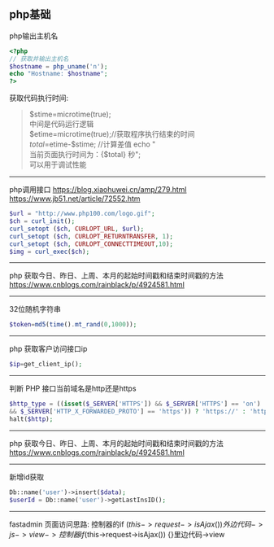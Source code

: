 ## php基础

php输出主机名
```php
<?php
// 获取并输出主机名
$hostname = php_uname('n');
echo "Hostname: $hostname";
?>
 ```  

 
获取代码执行时间:<br>
>$stime=microtime(true);<br>
中间是代码运行逻辑<br>
$etime=microtime(true);//获取程序执行结束的时间<br>
$total=$etime-$stime;  //计算差值
echo "<br />当前页面执行时间为：{$total} 秒";<br>
可以用于调试性能

 ---

php调用接口 
  <https://blog.xiaohuwei.cn/amp/279.html>
  <https://www.jb51.net/article/72552.htm>

```php
$url = "http://www.php100.com/logo.gif";
$ch = curl_init();
curl_setopt ($ch, CURLOPT_URL, $url);
curl_setopt ($ch, CURLOPT_RETURNTRANSFER, 1);
curl_setopt ($ch, CURLOPT_CONNECTTIMEOUT,10);
$img = curl_exec($ch);
```

---

php 获取今日、昨日、上周、本月的起始时间戳和结束时间戳的方法
<https://www.cnblogs.com/rainblack/p/4924581.html>

---
32位随机字符串

```php
$token=md5(time().mt_rand(0,1000));
```
---
php 获取客户访问接口ip
```php
$ip=get_client_ip();
```

---

判断 PHP 接口当前域名是http还是https
```php
$http_type = ((isset($_SERVER['HTTPS']) && $_SERVER['HTTPS'] == 'on') || (isset($_SERVER['HTTP_X_FORWARDED_PROTO']) 
&& $_SERVER['HTTP_X_FORWARDED_PROTO'] == 'https')) ? 'https://' : 'http://';
halt($http);
```

---

php 获取今日、昨日、上周、本月的起始时间戳和结束时间戳的方法
<https://www.cnblogs.com/rainblack/p/4924581.html>

---
新增id获取
```php
Db::name('user')->insert($data);
$userId = Db::name('user')->getLastInsID();
```

---
fastadmin 页面访问思路:
控制器的if ($this->request->isAjax()) {}
外边代码
->js->view->控制器if ($this->request->isAjax()) {}里边代码->view
